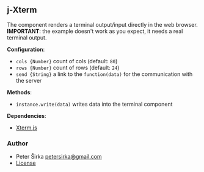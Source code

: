 ﻿## j-Xterm

The component renders a terminal output/input directly in the web browser. __IMPORTANT__: the example doesn't work as you expect, it needs a real terminal output.

__Configuration__:

- `cols {Number}` count of cols (default: `80`)
- `rows {Number}` count of rows (default: `24`)
- `send {String}` a link to the `function(data)` for the communication with the server

__Methods__:

- `instance.write(data)` writes data into the terminal component

__Dependencies__:

- [Xterm.js](https://xtermjs.org/)

### Author

- Peter Širka <petersirka@gmail.com>
- [License](https://www.totaljs.com/license/)